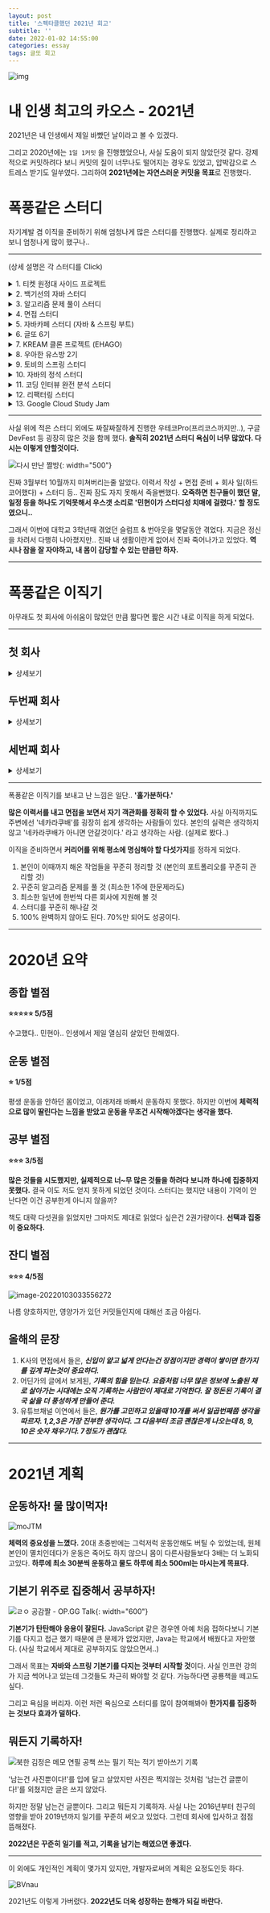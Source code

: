 ```yaml
---
layout: post
title: '스펙타클했던 2021년 회고'
subtitle: ''
date: 2022-01-02 14:55:00
categories: essay
tags: 글또 회고
---
```


![img](https://tva1.sinaimg.cn/large/008i3skNgy1gxzarvl430j30gc0bf3zc.jpg)

# 내 인생 최고의 카오스 - 2021년

2021년은 내 인생에서 제일 바빴던 날이라고 볼 수 있겠다.

그리고 2020년에는 `1일 1커밋` 을 진행했었으나, 사실 도움이 되지 않았던것 같다. 강제적으로 커밋하려다 보니 커밋의 질이 너무나도 떨어지는 경우도 있었고, 압박감으로 스트레스 받기도 일쑤였다. 그리하여 **2021년에는 자연스러운 커밋을 목표**로 진행했다.

# 폭풍같은 스터디

자기계발 겸 이직을 준비하기 위해 엄청나게 많은 스터디를 진행했다. 실제로 정리하고 보니 엄청나게 많이 했구나..

---

(상세 설명은 각 스터디를 Click)

<details>
<summary>1. 티켓 원정대 사이드 프로젝트</summary>
<div markdown="1">

### 1. 티켓 원정대 사이드 프로젝트

![image-20220102153855361](https://tva1.sinaimg.cn/large/008i3skNgy1gxzbkr9xf8j30jy0iigmg.jpg)

사실 원래 **테스트 주도개발이라는 책을 읽는 스터디**였는데, 책을 다 읽고 '우리 그럼 TDD로 프로젝트 하나 진행해볼까요?' 식의 제안으로 이어서 진행하게 된 프로젝트다.

사실 결과적으로는 많이 아쉬운 프로젝트였다. 팀원들은 다들 열심히 하고 좋았으나, 백엔드만 5명이었다는게 문제였다. 일단 사공이 너무 많았고, 프론트가 없다보니 만들어도 눈에 직접 보이지 않으니 데이터를 어떻게 구조화할지에 대한 부분등이 어려웠다고 본다. 그리고 **새로운 기술들 다 갖다써보자** 식으로 진행되어 해당 기술을 다시 배우기 위해 프로젝트 기간이 엄청나게 길어졌다. ~~그리고 갑작스러운 스터디장의 참여포기~~

![image-20220102154116502](https://tva1.sinaimg.cn/large/008i3skNgy1gxzbn79lv6j30tc0itacf.jpg)

하지만 개인적으로 `내가 개발문화를 주도할 수 있다면 할 수 있는걸 모두 다 해보고 싶다.` 라는 생각으로 진행했던 프로젝트이기 때문에 Jira, PR Template, 리뷰 규칙, 컨벤션 등을 모두 구조화 시켜두었었다. **지금 하라면 이렇게 못한다.**

아쉽게도 나를 제외한 팀원분들이 대부분 취준생분들이셨기 때문에 각자 취직하시게 되면서 각자 시간을 내기 힘들어 졌고, 아쉽지만 마무리를 하지 못하고 `우리.. 나중에 꼭 마무리 해봐요..!` 식으로 종료되게 되었다.

</div>
</details>

<details>
<summary>2. 백기선의 자바 스터디</summary>
<div markdown="1">

### 2. 백기선의 자바 스터디

![428EDAD0-F61C-4D5D-A59B-89A7689C4F76_1_102_o](https://tva1.sinaimg.cn/large/008i3skNgy1gxziooagezj30u00u0475.jpg){: width="300" height="300"}

총 12주 분량이었고, 2020년부터 하다가 2021년에 대략 마무리가 됐던걸로 기억한다. **사실 티셔츠 하나만 보고 참여한 스터디지만 같이 참여하는 다른 분들의 글들을 보고 굉장히 놀랐던 기억이 있다.** 아니.. 내 글과 퀄리티가 다르다는 느낌..?

몇몇 분의 글을 보니 진짜 지하 깊이까지 파는 부분이나 여러 자료들을 취합해오는 부분이 정말 대단하다고 느꼈다. 동일한 것을 보더라도 어떻게 그것을 생각하고 다룰지에 대한 부분이 다르다는 점. 사실 본인은 학생시절에 저런 성향이었는데 나이를 먹어가며 모든게 귀찮아져 버렸다. 해당 스터디를 통해 **자신을 다시 채찍질하는 계기가 됐다.**

</div>
</details>

<details>
<summary>3. 알고리즘 문제 풀이 스터디</summary>
<div markdown="1">

### 3. 알고리즘 문제 풀이 스터디

![image-20220102184259924](https://tva1.sinaimg.cn/large/008i3skNgy1gxzgwaq7rzj30et05sglt.jpg)

주마다 알고리즘 한문제를 푸는 스터디였다. 나는 3월부터 초기 멤버로 진행했었는데.. 한 5~6월쯤 일이 너무 많아지는 바람에 참여하지 못하게 되었다. 개인적으로 스터디장분이 너무 맘에 들어 계속 진행하고 싶었는데 조금 아쉬웠다.

</div>
</details>

<details>
<summary>4. 면접 스터디</summary>
<div markdown="1">

### 4. 면접 스터디

![image-20220102190927219](https://tva1.sinaimg.cn/large/008i3skNgy1gxzhnuhtqgj30iq0d9t9f.jpg)

이직을 준비하고 있던 나에게 크게 도움이 됐던 스터디다. 우연찮게 이 스터디에서 '티켓원정대 프로젝트'에 참여했던 분 중 한분을 여기서 또 만나게 되기도 했다. 해당 **스터디를 진행하며 확실히 느꼈던 것은 '면접 스터디는 절대로 비슷한 실력을 가진 사람들끼리 진행하면 안된다.'이다.**

사실 면접 스터디는 질문을 주고 그 답변의 꼬리질문 등의 티키타카가 되어야 진정한 스터디인데, 비슷한 실력끼리 모이면 한 사람이 대답할때 아는 부분이 다 나왔기 때문에 더 이상 질문 진행이 되지 않는다.

총 4명으로 진행했는데, **나머지 3분이 다들 실력이 좋으셔서 정말 많은 것들을 배웠다.** 개인적으로 **내가 부족한 부분이 어떤 부분인지, 공부의 방향성을 잡게 된 중요한 스터디**였다고 할 수 있겠다.

그리고 이 스터디는 차후 '토비의 스프링 스터디'로 ING 중이다.

</div>
</details>

<details>
<summary>5. 자바카페 스터디 (자바 & 스프링 부트)</summary>
<div markdown="1">

### 5. 자바카페 스터디 (자바 & 스프링 부트)

![image-20220102203947579](https://tva1.sinaimg.cn/large/008i3skNgy1gxzk9szppvj30mp0grmy1.jpg)

자바 스터디 및 스프링 부트 스터디를 진행했다. 사실 자바 스터디라고 해봐야 주마다 운영진들이 올려주는 zoom 회의에 참석해서 정보를 얻는 부분이었고, 스프링 부트 스터디는 주당 한 챕터씩 공부해오는 것이었다.

사실 이때 너무 바빴어서 '제대로 뭔가 얻었다' 라는 부분이 없던 것이 아쉬웠다 ㅠ 이력서 쓰고 면접보고 하느라 온전히 집중을 하진 못한 스터디지만 그래도 좋았다.

</div>
</details>

<details>
<summary>6. 글또 6기</summary>
<div markdown="1">

### 6. 글또 6기

![img](https://blog.kakaocdn.net/dn/G4jYu/btrax7nQZhT/C4xTH41v6lNKaTiNbHhbg0/img.jpg){: width="100" height="100"}

**큰 도움이 됐던 스터디이다.** 사실 글또를 진행하기 전 유명한 'mashup', 'DDD', '디프만' 등에 들어가보려고 했으나, 이직을 진행중인 상황으로써 사이드 프로젝트에 신경쓰지 못할 것은 뻔했었다. 그래서 정적으로 진행해볼수 있는 부분이 있을까 싶어 찾아가 '글또'에 지원하게 되었는데 운 좋게도 선발되어 참여하게 되었다.

![image-20220102204556978](https://tva1.sinaimg.cn/large/008i3skNgy1gxzkg947taj307q04gdfu.jpg)

나는 '백엔드-개발c'팀에 속하게 되었다! 활동을 하면서 많은 분들의 글을 접하고 내 지식을 글로써 표현하는 것이 굉장히 좋았다. 역시 글을 잘 쓰기 위해서는 책을 많이 읽어야 하는데 부족함을 많이 느꼈다.

**개인적으로 7기가 다시 진행된다면 꼭 다시 참여하고 싶다.**

</div>
</details>

<details>
<summary>7. KREAM 클론 프로젝트 (EHAGO)</summary>
<div markdown="1">

### 7. KREAM 클론 프로젝트 (EHAGO)

![image-20220102205236380](https://tva1.sinaimg.cn/large/008i3skNgy1gxzkn6awohj308304jmx2.jpg)

같은 회사에 다니던 동기의 요청으로 나, 동기, 동기 팀분 2명 총 4명이서 진행했던 프로젝트이다.

아무래도 본인이 그때 너무 바빴어서 진행하기 힘들것 같다고 했는데, 동기가 괜찮다고 함께 하자고 하여 진행했었다. 이때는 앞전의 프로젝트 실패를 발판삼아 백엔드 2명, 프론트엔드 2명으로 진행했고 확실히 실무를 진행하는 사람들이다 보니 따로 신경 쓸 필요가 없었다.

목표는 **'KREAM'이라는 신발 프리미엄 구매 사이트 클론 코딩을 기획**했다. 개인적으로 동기와 진행하게되면서 동기의 성향이 본인과 잘 맞아 '이러이런식으로 서버를 배포할 수 있는데 한번 해보지 않을래?' 라고 소스를 던져주면 동기는 '오~ 그래 해볼게!' 하면서 자료를 찾아 뚝딱 만들기를 반복했다. ~~사실 나는 이 프로젝트에서 입코딩만 했다.~~

아쉽지만 이 프로젝트도 완성되지 못했다. 어느정도 틀은 완성을 했으나, **일단 본인이 해당 회사를 나와 이직하게 되었고, 나머지 분들도 각자 일이 생겨 뭔가 흐지부지.. 끝나버렸다. 그래도 각자 도움이 되는 프로젝트가 아니였을까..? ㅠㅠ**

</div>
</details>

<details>
<summary>8. 우아한 유스방 2기</summary>
<div markdown="1">

### 8. 우아한 유스방

![image-20220102210150381](https://tva1.sinaimg.cn/large/008i3skNgy1gxzkws7ilgj30bv0530st.jpg)

유쾌한 스프링방에서 '두두(제이슨)' 님의 주도하에 이뤄지는 스터디이다. 정확히는 경력 3년이 넘은 사람들을 대상으로 하는데, 공부의 방향성을 알려주고 과제나 피드백을 진행하며 이직을 하기 위한 발판을 마련해주는 모임이라고 할 수 있겠다. 본인은 3년이 되지 않았지만 두두님의 넓은 아량으로 참여하게 되었다.

사실 **이 방의 목적은 '우아한형제들'에 지원하여 본인의 어느 부분이 모자란지를 파악한 다음 1년 내로 '우아한형제들'에 입사하는것을 목표로 하는 방**이었는데, 사실 생각보다 어려운 부분이었다. ~~일단 우아한형제들에 지원을 못했다~~

과제를 진행하면서 나 자신이 너무 부족하단걸 느꼈다. 그리고 이직을 진행하며 나름 방구좀 낀다는 IT 대기업에 지원했었는데 면접을 보면서 탈탈탈 털렸다. 이 상황에서 내가 '우아한형제들'에 지원한대도 동일한 일을 겪을것 같다고 생각하여 준비를 더 해야겠다는 생각을 했다.

그래서 두두님의 주도하에 여러 과제를 풀고, 다른분들의 소스도 보고 이력서도 보는 등 이직을 준비하였고 결국 이직을 성공했다. 사실 애증의 방이다. 조금 더 여유가 있었다면 더 적극적으로 참여했을지도 모른다. 벌써 2기가 끝난다는게 많이 아쉽지만, **이 자리를 빌어 두두님께 감사의 말씀을 올린다.**

~~하지만 아직 내 맘속엔 N사와 우아한 형제들이 불타오른다.~~

</div>
</details>

<details>
<summary>9. 토비의 스프링 스터디</summary>
<div markdown="1">

### 9. 토비의 스프링 스터디

![image-20220102211222969](https://tva1.sinaimg.cn/large/008i3skNgy1gxzl7r3qpwj30jk0cqaaz.jpg)

면접 스터디에서 이직을 원하는 모든 분들이 이직에 성공함에 따라 면접 스터디를 진행할 필요가 없게됐다. 약 한달간 휴식기를 가진 후 다들 진행하고 싶어했던 **'토비의 스프링' 책으로 스터디를 진행**했다. 해당 스터디는 현재도 진행중이다.

사실은 1주에 1번이라 나같은 경우 진짜 죽을뻔했다. 토비의 스프링 책이 그리 쉬운편은 아닌데다가 챕터 하나의 양이 너무나 방대하다. 진짜 책을 읽는것도 너무 힘들었고 이해하는건 더 힘들었다. 다른분들도 비슷한 느낌이셨는지 2주에 한번으로 조정되었고 숨 쉴 수 있게되었다.. 그래서 **현재는 '일단 1회독 한다..' 생각하고 러프하게 읽어나가고 있다.**

개인적으로 이 책을 읽고 엄청난 충격을 받았다. **이 책이 나왔을 당시가 굉장히 오래전인데도 불구하고 현재 개발자들이 추구하는 것들이 모두 적혀있고 권장하고 있었기 때문**이다. 책 내에서 클린코드, 디자인 패턴, 테스트 등을 엄청나게 중요시 하는데 왜 나는 이때까지 이런걸 몰랐던 걸까? 싶었다. 또한 스프링에 대한 개념적인 부분, 스프링이 왜생겨났는지에 대한 부분을 차례대로 알려주는데 정말 **충격의 충격 그 자체**였다.

나중에 꼭 2회독을 하려고 한다.

</div>
</details>

<details>
<summary>10. 자바의 정석 스터디</summary>
<div markdown="1">

### 10. 자바의 정석 스터디

![image-20220102212029222](https://tva1.sinaimg.cn/large/008i3skNgy1gxzlg5h8l9j30q707qdgg.jpg)

**사실 자바의 정석을 무조건 먼저 봤어야 했다. 지금도 후회하고있다. 왜 이걸 뒤로 미뤘었는지.**

사실 본인은 임베디드를 목표로 하다가 웹 개발자로 전향한 케이스다. 학교에 다니면서 사실 Java를 제일 싫어했다. 웹에는 절대로 발도 들이지 않을것이라 생각했다. 그래서 공부를 중요시 하지 않았다. 근데 지금 웹개발자가 됐다. **기본기는 몇번을 말해도 중요하다.**

이직을 하기 위해서는 Spring이나 내가 회사에서 쓰지 못하는 핫한 기술들을 알아야 될것이라고 생각했다. 그래서 회사를 다니면서 기본기를 쌓기보다는 실무 기술을 익혀야한다고 생각해서 핫한 기술만을 공부하는 삽질을 했다. 또한 하나를 깊게 파기보다는 이것저것 파는걸 더 중요시 했던것 같다. **Spring을 익히면 뭐하나? Java가 딸리는데.**

현재 거의 마쳐가는데, 다음엔 '자바 인 액션' 책을 읽을 참이다.

</div>
</details>

<details>
<summary>11. 코딩 인터뷰 완전 분석 스터디</summary>
<div markdown="1">

### 11. 코딩 인터뷰 완전 분석 스터디

![image-20220102212737893](https://tva1.sinaimg.cn/large/008i3skNgy1gxzlnl28yxj30fh0l3aay.jpg)

이직을 마쳤지만, 이직을 진행하면서 봤던 '코딩 인터뷰 완전 분석' 파란색 책이 내용이 좋아 모두 읽고 싶다는 생각이 들었다. 사실 **해당 책에 대한 스터디가 굉장히 희귀한데 우연찮게 발견하게 되어 참여하게 되었다.**

일단 **내가 제일 만족하는 부분은 같이 진행하는 스터디원 분들이 책임감 있게 스터디를 참여했다는 것**이다. 총 6분이었는데 이탈이 한명도 없었으며 또한 **한분 한분이 모두 신경써서 자료를 작성해 오셨다.** 스터디원은 10년 경력자분부터 취준생까지 골고루 분포 되어 있었는데 모든 사람들이 **서로를 배려하고 리스펙하는 분위기가 너무 좋았다.** (스터디장님은 영국에 계시는 분이었다ㅋㅋㅋ)

스터디 자체가 모든 사람이 동일한 챕터를 읽어오면 좋지만, 그냥 본인이 발표하고 싶은 주제를 골라 각자 발표하는 스터디였다. 여러 지식을 쏙쏙 얻어 낼 수 있는 스터디였다.

하지만 진행사항이 각자 원하는 챕터를 골라와서 주마다 3명씩 발표하는 것이였기 때문에 책을 꼼꼼히 보지는 못했다. 나중에 다시 한번 쫙 읽어보면 좋을 것 같다.

**차후에 이 스터디원 그대로 또 스터디를 진행한다면 다시 참여하고 싶을 정도로 만족했다.**

</div>
</details>

<details>
<summary>12. 리팩터링 스터디</summary>
<div markdown="1">

### 12. 리팩터링 스터디

![image-20220102213447210](https://tva1.sinaimg.cn/large/008i3skNgy1gxzlv12h5sj30am03i748.jpg)

최종적으로 현재 회사에 이직하고 나서 경력이 10년이 넘으신 팀원 2분과 진행하게 된 스터디이다. **아직 진행중이긴 하지만 전 회사에서 리팩터링을 진행하면서 처리하려고 했던 방식을 싹 설명해주고 있다.**

그리고 예전에 리팩터링을 진행하며 '이게 맞나?' 싶은 부분들이 있었는데 그런 부분에 대한 궁금증 해소도 가능했다. 사실 읽다보면 저자가 굉장히 리팩터링과 테스트코드에 대한 부분을 계속 광을 파는데 그런 부분이 재밌다.

책 자체도 뭔가 전문적인 용어로 어렵게 얘기하는게 아니고 **어디서나 볼수 있는 단어들로 술술 익히게 만들어서 나름대로 보는 재미가 있다.**

</div>
</details>

<details>
<summary>13. Google Cloud Study Jam</summary>
<div markdown="1">

### 13. Google Cloud Study Jam

![image-20220103015940556](https://tva1.sinaimg.cn/large/008i3skNgy1gxztinbum5j30ix07q0tk.jpg)

Google Cloud Platform을 사용하기 위한 스터디였다. 구글에서 제공해주는 Qwiklabs 라는 교육 플랫폼에서 진행하였다. 원하는 강의 실습 3개를 완료하면 구글 굿즈를 주는 스터디였다. (사실 구글 굿즈만 보고 신청했다.)

개인적으로는 새로운 경험이었다. **일단 `bigQuery` 라는 것을 사용해 봤는데 해당 기술을 통해 빅데이터를 미약하게나마 경험해보았다.** 데이터를 수집하여 통계화 시키는데.. 진짜 그 방식이 구글 스프레드 시트에 알아서 차트가 만들어지거나, 해당 데이터를 AI를 통해서 긍정적, 부정적 단어들을 구분시켜 통계화 시킨다거나.. 진짜 대단한 기술들을 느낄 수 있었다..

**수료 완료후 받은 제품은 '조그만 구글 레고블럭' 이었다.** 매번 진행할 때마다 다른 굿즈가 온다고 하니 나중에 시간날때 또 해볼까 싶다. 가능하면 GCP 자격증도 딸겸?

</div>
</details>

---

사실 위에 적은 스터디 외에도 짜잘짜잘하게 진행한 우테코Pro(프리코스까지만..), 구글 DevFest 등 굉장히 많은 것을 함께 했다. **솔직히 2021년 스터디 욕심이 너무 많았다. 다시는 이렇게 안할것이다.**

![다시 만난 짤방](https://tva1.sinaimg.cn/large/008i3skNgy1gxzru3ek65j30zk0k00w8.jpg){: width="500"}

진짜 3월부터 10월까지 미쳐버리는줄 알았다. 이력서 작성 + 면접 준비 + 회사 일(하드코어했다) + 스터디 등.. 진짜 잠도 자지 못해서 죽을뻔했다. **오죽하면 친구들이 했던 말, 일정 등을 하나도 기억못해서 우스갯 소리로 '민현이가 스터디성 치매에 걸렸다.' 할 정도였으니..**

그래서 이번에 대학교 3학년때 겪었던 슬럼프 & 번아웃을 몇달동안 겪었다. 지금은 정신을 차려서 다행히 나아졌지만.. 진짜 내 생활이란게 없어서 진짜 죽어나가고 있었다. **역시나 잠을 잘 자야하고, 내 몸이 감당할 수 있는 만큼만 하자.**

---

# 폭풍같은 이직기

아무래도 첫 회사에 아쉬움이 많았던 만큼 짧다면 짧은 시간 내로 이직을 하게 되었다.

---

## 첫 회사

<details>
<summary>상세보기</summary>
<div markdown="1">

**사실 첫 회사에게 일단은 감사한 마음을 가지고 있다.**

나는 임베디드쪽이나 정말 로우레벨인 펌웨어쪽 개발을 하려고 했다. 지금 생각하면 당돌하지 않을 수 없다ㅋㅋㅋ

일단 졸업하고 6개월은 푹 쉬었고, 나머지 6개월동안 취준할 요량이었다. 그렇게 쉬는 중 전 회사 공고가 떴는데, 채용 전제형 교육이었다. 나름 유명한 회사였기에 '엥 설마 되겠어' 식으로 첫 이력서를 넣었는데 바로 합격하여 그렇게 교육을 받게 되었다.

---

### 교육을 받으며

교육을 받으면서 동기들도 생겼고, 학교를 다니며 '나 정도면 잘하는거 아닌가?' 싶었지만 들어왔더니 더 잘하는 사람이 많았다. 나는 웹에 대해 문외한이었기 때문에 더 열심히 했다. **사실 이 시절 덕분에 전 회사에게 감사하다는 말을 확실히 하고 싶다. 이때 오롯이 개발에 집중할 수 있는 기간과 함께 입사했던 동기들, 웹으로써의 전환이 내게 큰 재산이 되었기 때문**이다.

---

### 입사 후

![충격 짤](https://tva1.sinaimg.cn/large/008i3skNgy1gxzq8zmfl6j30b408yjrp.jpg)

막상 입사를 했는데, 기술 스택이 내가 배워온 기술스택이 아니였다. **무시무시한 '전자 정부 프레임워크'라고 들어보았는가!** 회사 내에서도 서비스성을 띄는 부문과 SI성을 띄는 부문이 있는데 **나는 SI성을 띄는 부문에 입사하게 된 것**이었다... 이때 다른 서비스성을 띄는 부서에 떨어진 동기들이 많이 부러웠다.

내가 속한 부서는 실제로 SI성이 짙은 프로젝트들을 진행하며, **백엔드와 프론트엔드 개발을 동시에 진행**하고 있었다.~~(풀스택이라고는 절대 말 못하겠다.)~~ 그리고 **코드의 퀄리티가 굉장히 좋지 않았다.** 누가 생각하든 정말 상상 이상이라고 하고싶다. ~~(gubun이라는 변수명을 본건 애교수준이다)~~ 아니 회사나 서비스가 작지도 않은데 이렇게 짠다고?

그때 친구에게 하소연을 하며 바로 이직해야 할 것 같다고 얘기했었다. 그러고 한두달쯤 뒤 IT 대기업의 인턴직에 합격하였었었..었다.. 이때 고민을 많이 했던 것 같다. **인턴 전환에는 자신있었다. 하지만 돈이 없었다.. 정말 내가 가고 싶었던 회사였지만 전환될 자신이 있다 한들 정규직을 포기하기엔 위험했다.** 그리고 나는 지방에서 올라왔기 때문에 돈이 없으면 안됐다. ~~사실 그냥 이때 그만두고 갈껄 지금은 후회하지만 그때의 나는 최선의 선택을 했다.~~ **그래서 아쉽게도 인턴은 포기하게 됐다.**

**목표는 1년 후 이직이었다.**

**내 입으로 부끄럽지만 최소한 우리 팀에서는 에이스 취급을 받았다.** 이 회사 기준 과장급처럼 일을 했다. 시키지 않아도 나서서(사실 내가 답답해서) 시스템을 개선했다. 근데 입사 1년이 되자마자 **어랍쇼 팀이 옮겨졌다.** 이유는 이사님이 나를 좋게 보셔서 본인의 직속 팀에 데리고 간 것이다. 근데 뭐 같이 일하던 팀이라 기존 팀과 큰 차이는 나지 않았다. 대신 내게 언급도 없이 갑자기 옮겨지니 조금 당황했다.

---

### 파견의 서막

그리고 헬 파티가 펼쳐졌다. 우리 부서 전체가 모두 파견에 나가게 된 것. **무시무시한 지방 파견이 시작되었다.** 사실 주변에서 차근차근 끌려가고 있었다. 하지만 난 아닐줄 알았다. 그런데 이제 **모든 사람이 파견당하고 남은 사람이 나밖에 없었던 것이었다.** 갑작스럽게 파견 3일전에 통보가 내려졌고, 회사를 그만둘까 말까 하는 와중 카드값을 보고 맘을 다잡았다. 금방 끝나겠지 하면서..

![image-20220103001158000](https://tva1.sinaimg.cn/large/008i3skNgy1gxzqel6e7lj30k809ojse.jpg)

원래 2개월이었던 파견은 말도없이 계속 연장되기 일쑤였고, 6개월까지 연장되었다. **말도 없이 연장이 되고, 끝은 보이지않고, 매주마다 서울과 울산을 왔다갔다 하는 강행 속에서 점점 스트레스와 맘이 피폐해져갔다. 또한 파견지에서 일하는 사람만 일하고 나머지는 딩가딩가 노는 현상이 일어났다.** 지금 생각해보면 일 대충하는 사람한테 일을 주면 일이 계속 또 생기니까 일처리가 확실한 사람들에게 일을 계속 몰아줬던 것이다. 그리고 **내가 맡은 일은 사원급이 할 일이 아니었다.** 인수인계 할 때 과장급이신 분께 인수인계 해 드렸는데 그분도 어떻게 이걸 하고있었냐고 혀를 내두르셨다. 파견지의 숙소와 출퇴근 택시비, 식대가 모두 지원됐지만 파견 자체를 극도로 싫어했던 나는 그냥 파견 간게 스트레스 그자체였다. **몸과 정신이 망가졌었다.**

---

### 면접만이 내세상

그래서 **미친듯이 스터디를 늘렸고, 여러 회사에 이력서를 넣었다.** 정말 많이 넣었고, 면접에서 많이 떨어졌다. 제일 충격이었던 것은 IT 대기업의 최종면접에서 떨어진 것. 그땐 진짜 하늘이 무너지는줄 알았다ㅋㅋㅋ

지금 생각해보면 나는 가고 싶은 회사 1순위 -> 3순위 순으로 넣었는데, 이게 패착이었다. 운좋게도 초반에 1순위 회사에서 모두 면접을 볼 수 있었고, 면접 준비가 제대로 되지 못했던 나는 떨어지길 반복했다. (그와 함께 6개월 혹은 1년 입구컷 제한도 생겨버렸다.)

![주식짤 캐릭중 최고는](https://tva1.sinaimg.cn/large/008i3skNgy1gxzs5jzlowj30dc096weo.jpg)

**사실 이때 면접을 보며 내 급을 알아버렸다. '아.. 쉽지 않구나.. 내가 너무 우물안 개구리였다. 난 아무것도 모르는 구나..'**

아직도 기억나는게 IT 대기업의 면접 중에서 **'굉장히 넓게 알고 계신것 같아요. 그런데 신입이 얕고 넓게 안다는건 장점이지만 경력이 쌓이면 한가지를 깊게 파는것이 중요하다고 말씀드리고 싶어요' 라는 피드백을 받았다. 사실 이때 큰 울림을 받았다.** 이때가 내 첫 면접이었는데 진짜 난 똥소리만 했었었다. 그 와중에도 피드백을 주셨던 이 면접관분들에게 정말 감사하다고 말씀드리고 싶다.

**면접 경험을 쌓는게 중요하다. 이 글을 본다면 꼭 3순위 회사부터 면접 경험을 쌓는 겸 넣으라고 말씀드리고 싶다.**

---

### 결국..

쨌든 다행스럽게 늦게나마 여러 회사를 합격하게 되었지만 대부분 3순위의 회사였다. 그래서 일단 이때 난 **최종적으로 제조 대기업을 고르게 되었다.**

이유는 일단 **급했다.. 당장 탈출하고 싶었다.. 다른 2순위 기업들의 결과가 나올때까지 기다릴 수 없었다.** 그리고 한번쯤은 다들 아는 대기업에 가고 싶다는 생각이 있었다. 처우도 나쁘지 않았으며, 면접에서 '내가 원하는 부서로 보내주겠다'의 조건이 있었다. 평판이 Best는 아니지만 내가 원하는 부서에 보내준다면 비빌만 하겠다는 생각이 들었다.

그래서 파견 중 팀 내 양해를 구하고 **기존에 하던 일을 마무리 하고 퇴사**하게 되었다. 솔직히 **이 회사에서는 모난사람이 한명도 없었다. 정말이다. 팀원들이 한명도 빠짐없이 다들 좋았으며, 서울은 신사옥이라 근무 환경도 너무 좋았다. 그리고 B2B 서비스를 개발하는 회사라 그런지 내부 시스템이 매우 좋았다.** 아쉬운 점이었다면 해당 부서 분위기 자체가 개인 공부를 하거나 개발에 관심있는 사람이 없었다는게 정말 크나큰 단점이었을 뿐이다.

논외의 얘기지만 내가 이직한 직후에 파견이 끝났고, 다들 차례대로 이직하여 10여명이던 팀원이 3명만 남았다는 소식을 접했다. 씁쓸할 뿐이다.

</div>
</details>

## 두번째 회사

<details>
<summary>상세보기</summary>
<div markdown="1">

일단 처우는 전 회사보다 훨씬 좋아졌다. 연봉도 많이 올랐다. **그런데.. 내가 원하는 팀은 어디갔지..?**

![정형돈 형이 왜 거기서 나와.jpg](https://tva1.sinaimg.cn/large/008i3skNgy1gxzrodwnwzj30kk0bm0tn.jpg){: width="700"}

대략 짐작하건대 내가 면접에서 사내의 팀을 잘 모르니 팀 이름을 딱 말하지 못했고, '이러이러한 일을 하는 팀에 가고 싶습니다.' 라고 말했다. 근데 '이러이러한 일'에 대한 단어를 착각하여 그냥 그 단어가 붙은 팀에 인사팀이 보내버린 것 같다. **예를 들면 '더 좋은 사과를 생산 할 수 있도록 연구개발하는 팀에 가고싶습니다!' 라고 했을때 '사과생산팀'으로 배치가 됐는데 그 팀은 현장에서 사과를 따는 팀이었달까..**

결국 실제로 내가 말한 '이러이러한 일' 과는 전혀 상관없는 팀이었다. 게다가 '신기술을 사용하는 팀'이라고 못박았음에도 인사팀이 개발자가 아니다보니 그냥.. 그렇게.. 간것 같았다.

**결국 처우만 나아졌지 기존에 하던일과 별반 다를바 없었으며 기술적으로는 더 다운그레이드 됐다고 볼 수 있겠다.** 그리고 이 팀은 파견이 기본이었으며 개발적으로 뭔가를 할 수 없는 팀이었다. 기술적으로나 문화적으로나 나랑은 전혀 맞지 않는 팀에 가버린 것이다.

'큰일났다!' ~~기존에 포기했던 회사들을 그리워하며~~ 이력서를 여기저기 더 썼다.

그때 **운이 좋게도 현재 회사에 합격하게 되었고, 한두달 사이에 빠르게 퇴사하게 되었다.**

</div>
</details>

## 세번째 회사

<details>
<summary>상세보기</summary>
<div markdown="1">

![이베이](https://tva1.sinaimg.cn/large/008i3skNgy1gxzs7smutkj30xc0dct9q.jpg){: width="700"}

이베이코리아는 내가 어렸을 때부터 사용했던 **옥션, 지마켓, G9를 운영하는 회사**다. 중고교시절에 진짜 한달에 50만원정도씩 해당 서비스를 이용했다. 그리고 **본인이 거의 쇼핑 중독이기 때문에 커머스 회사를 가고 싶었다!** 그래서 회사에 지원할때도 커머스 관련 부서로 계속 넣고 있던 상황이었다.

이베이도 그 커머스 회사중 하나였는데, **우연찮게 기대도 안한 경력 공채에서 좋은 결과를 얻게 되었다.** 일단 채용 공고에도 있었듯이 빠른 영입을 위해 모든 채용과정이 한달안에 끝났다. (처우 협상에서 조금 오래 걸리긴 했다.)

개인적으로 **지원시 요구하는 연차가 안된다고 지원하지 않는 실수를 범하지 않길 바란다. 연차가 부족하더라도 좋은 결과가 있을 수 있다.**

사실 면접을 진행하며 회사가 직원을 어떻게 생각하는지에 대한 좋은 느낌을 받았다. 지원자들을 배려하는듯한 면접 진행, 그리고 1차 면접자 전원에게 ebay 굿즈를 택배로 보내주었다.(세상에)

그리고 1차 면접에서 약 8명의 면접관분들(개발자들)과 면접을 봤는데.. 이런 많은사람들과의 1차 면접은 처음이었다.. 다른 입사 동기분들에게 여쭤보니 나만 사람이 이렇게 많았던듯.. 왜일까..? **입사하고 나서 들었지만 8명 만장일치로 합격이 되었다고 한다.**

사실 여러가지 걱정이 많았다. 일단 **C#이 코어**인 회사이며, **굉장한 레거시**들이 많다는 점. 그리고 면접에서 개발문화가 정확히 잡혀있지 않은 팀이라고 얘기를 들은점, 팀 자체가 백오피스 성향을 띄고 있는 점, 회사가 신세계 측으로 인수된다는 점 등.

하지만 최종적으로 **약 1년 8개월의 경력으로 인정하기 애매한 이 경력을 인정받아 경력 공채로 입사**하게 되었다. 사실은 지원한 팀과는 다른 팀으로 배정을 받았고 처우 부분도 여러모로 아쉬운 점이 있었지만 내가 해당 회사의 제품 빠돌이였기 때문에 입사하게 되었다. 또한 기존에 있던 C# 위주의 코드를 자바로써 마이그레이션 하는 경험을 쌓을 수 있을것 같았다.

![0329A473-9EFB-4A0B-A590-28AC29CF330B_1_105_c](https://tva1.sinaimg.cn/large/008i3skNgy1gxzszol92ij30sg0lcadc.jpg){: width="700"}

Welcome Kit도 받았다! 본사와 코리아 키트가 따로 하나씩 있다던데 본사껀 받지 못했다.

아직까지는 만족하고 있다. 일단 생활에 여유가 조금 생겼다. 그리고 사실 입사하고 코드를 보거나 다른분들과 대화를 하면서 내가 정말 많이 부족하다는 것을 느꼈다. **이제는 깊이가 있는 공부를 해보려고 한다.**

현재 팀은 레거시 폭풍인 팀인데, 차츰 걷어내려고 하고 있다. 일이 굉장히 많아질 것 같은데 좋아지겠지!

</div>
</details>

---

폭풍같은 이직기를 보내고 난 느낌은 일단.. **'홀가분하다.'**

**많은 이력서를 내고 면접을 보면서 자기 객관화를 정확히 할 수 있었다.** 사실 아직까지도 주변에선 '네카라쿠배'를 굉장히 쉽게 생각하는 사람들이 있다. 본인의 실력은 생각하지 않고 '네카라쿠배가 아니면 안갈것이다.' 라고 생각하는 사람. (실제로 봤다..)

이직을 준비하면서 **커리어를 위해 평소에 명심해야 할 다섯가지**를 정하게 되었다.

1. 본인이 이때까지 해온 작업들을 꾸준히 정리할 것 (본인의 포트폴리오를 꾸준히 관리할 것)
2. 꾸준히 알고리즘 문제를 풀 것 (최소한 1주에 한문제라도)
3. 최소한 일년에 한번씩 다른 회사에 지원해 볼 것
4. 스터디를 꾸준히 해나갈 것
5. 100% 완벽하지 않아도 된다. 70%만 되어도 성공이다.

---

# 2020년 요약

## 종합 별점

**⭐️⭐️⭐️⭐️⭐️ 5/5점**

수고했다.. 민현아.. 인생에서 제일 열심히 살았던 한해였다.

## 운동 별점

**⭐️ 1/5점**

평생 운동을 안하던 몸이었고, 이래저래 바빠서 운동하지 못했다. 하지만 이번에 **체력적으로 많이 딸린다는 느낌을 받았고 운동을 무조건 시작해야겠다는 생각을 했다.**

## 공부 별점

**⭐️⭐️⭐️ 3/5점**

**많은 것들을 시도했지만, 실제적으로 너~무 많은 것들을 하려다 보니까 하나에 집중하지 못했다.** 결국 이도 저도 얻지 못하게 되었던 것이다. 스터디는 했지만 내용이 기억이 안난다면 이건 공부한게 아니지 않을까?

책도 대략 다섯권을 읽었지만 그마저도 제대로 읽었다 싶은건 2권가량이다. **선택과 집중이 중요하다.**

## 잔디 별점

**⭐️⭐️⭐️ 4/5점**

![image-20220103033556272](https://tva1.sinaimg.cn/large/008i3skNgy1gxzwat0x52j30nc059q3g.jpg)

나름 양호하지만, 영양가가 있던 커밋들인지에 대해선 조금 아쉽다.

## 올해의 문장

1. K사의 면접에서 들은, **_신입이 얕고 넓게 안다는건 장점이지만 경력이 쌓이면 한가지를 깊게 파는것이 중요하다._**
2. 어딘가의 글에서 보게된, **_기록의 힘을 믿는다. 요즘처럼 너무 많은 정보에 노출된 채로 살아가는 시대에는 오직 기록하는 사람만이 제대로 기억한다. 잘 정돈된 기록이 결국 삶을 더 풍성하게 만들어 준다._**
3. 유튜브채널 이연에서 들은, **_뭔가를 고민하고 있을때 10개를 써서 일곱번째쯤 생각을 따르자. 1,2,3은 가장 진부한 생각이다. 그 다음부터 조금 괜찮은게 나오는데 8, 9, 10은 숫자 채우기다. 7정도가 괜찮다._**

---

# 2021년 계획

## 운동하자! 물 많이먹자!

![moJTM](https://tva1.sinaimg.cn/large/008i3skNgy1gxzwgy5bryj30em07ujrn.jpg)

**체력의 중요성을 느꼈다.** 20대 초중반에는 그럭저럭 운동안해도 버틸 수 있었는데, 원체 본인이 멸치인데다가 운동은 죽어도 하지 않으니 몸이 다른사람들보다 3배는 더 노화되고있다. **하루에 최소 30분씩 운동하고 물도 하루에 최소 500ml는 마시는게 목표다.**

## 기본기 위주로 집중해서 공부하자!

![ㄹㅇ 공감짤 - OP.GG Talk](https://tva1.sinaimg.cn/large/008i3skNgy1gxzwk6ma4lj30kk0nqq44.jpg){: width="600"}

**기본기가 탄탄해야 응용이 잘된다.** JavaScript 같은 경우엔 아예 처음 접하다보니 기본기를 다지고 접근 했기 때문에 큰 문제가 없었지만, Java는 학교에서 배웠다고 자만했다. (사실 학교에서 제대로 공부하지도 않았으면서..)

그래서 목표는 **자바와 스프링 기본기를 다지는 것부터 시작할 것**이다. 사실 인프런 강의가 지금 썩어나고 있는데 그것들도 차근히 봐야할 것 같다. 가능하다면 공룡책을 떼고도 싶다.

그리고 욕심을 버리자. 이런 저런 욕심으로 스터디를 많이 참여해봐야 **한가지를 집중하는 것보다 효과가 덜하다.**

## 뭐든지 기록하자!

![북한 김정은 메모 연필 공책 쓰는 필기 적는 적기 받아쓰기 기록](https://tva1.sinaimg.cn/large/008i3skNgy1gxzx0egq9kj30dd07yjru.jpg)

'남는건 사진뿐이다!'를 입에 달고 살았지만 사진은 찍지않는 것처럼 '남는건 글뿐이다!'를 외쳤지만 글은 쓰지 않았다.

하지만 정말 남는건 글뿐이다. 그리고 뭐든지 기록하자. 사실 나는 2016년부터 친구의 영향을 받아 2019년까지 일기를 꾸준히 써오고 있었다. 그런데 회사에 입사하고 점점 뜸해졌다.

**2022년은 꾸준히 일기를 적고, 기록을 남기는 해였으면 좋겠다.**

---

이 외에도 개인적인 계획이 몇가지 있지만, 개발자로써의 계획은 요정도인듯 하다.

![BVnau](https://tva1.sinaimg.cn/large/008i3skNgy1gxzwunbxz6j30a408774i.jpg)

2021년도 이렇게 가버렸다. **2022년도 더욱 성장하는 한해가 되길 바란다.**
